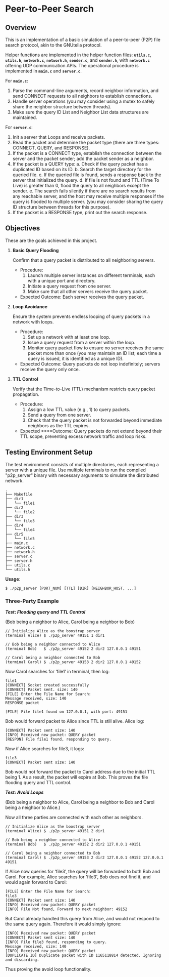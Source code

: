 # Peer-to-Peer Search

## Overview
This is an implementation of a basic simulation of a peer-to-peer (P2P) file search protocol, akin to the GNUtella protocol. 

Helper functions are implemented in the helper function files: **`utils.c`**, **`utils.h`**, **`network.c`**, **`network.h`**, **`sender.c`**, and **`sender.h`**, with **`network.c`** offering UDP communication APIs. The operational procedure is implemented in **`main.c`** and **`server.c`**.

For **`main.c`**:

1. Parse the command-line arguments, record neighbor information, and send CONNECT requests to all neighbors to establish connections.
2. Handle server operations (you may consider using a mutex to safely share the neighbor structure between threads).
3. Make sure the query ID List and Neighbor List data structures are maintained.

For **`server.c`**:

1. Init a server that Loops and receive packets.
2. Read the packet and determine the packet type (there are three types: CONNECT, QUERY, and RESPONSE).
3. If the packet is a CONNECT type, establish the connection between the server and the packet sender; add the packet sender as a neighbor.
4. If the packet is a QUERY type:
a. Check if the query packet has a duplicated ID based on its ID.
b. Search the target directory for the queried file.
c. If the queried file is found, sends a response back to the server that initialized the query.
d. If file is not found and TTL (Time To Live) is greater than 0, flood the query to all neighbors except the sender.
e. The search fails silently if there are no search results from any reachable server, and the host may receive multiple responses if the query is flooded to multiple server. (you may consider sharing the query ID structure between threads for this purpose).
5. If the packet is a RESPONSE type, print out the search response.

## Objectives

These are the goals achieved in this project.

1. **Basic Query Flooding**
    
    Confirm that a query packet is distributed to all neighboring servers.
    
    * Procedure:
        1. Launch multiple server instances on different terminals, each with a unique port and directory.
        2. Initiate a query request from one server.
        3. Make sure that all other servers receive the query packet.
    * Expected Outcome: Each server receives the query packet.
2. **Loop Avoidance**
    
    Ensure the system prevents endless looping of query packets in a network with loops.
    
    * Procedure:
        1. Set up a network with at least one loop.
        2. Issue a query request from a server within the loop.
        3. Monitor query packet flow to ensure no server receives the same packet more than once (you may maintain an ID list; each time a query is issued, it is identified as a unique ID).
    * Expected Outcome: Query packets do not loop indefinitely; servers receive the query only once.
3. **TTL Control**
    
    Verify that the Time-to-Live (TTL) mechanism restricts query packet propagation.
    
    - Procedure:
        1. Assign a low TTL value (e.g., 1) to query packets.
        2. Send a query from one server.
        3. Check that the query packet is not forwarded beyond immediate neighbors as the TTL expires.
    - Expected ****Outcome: Query packets do not extend beyond their TTL scope, preventing excess network traffic and loop risks.

## Testing Environment Setup

The test environment consists of multiple directories, each representing a server with a unique file. Use multiple terminals to run the compiled "p2p_server" binary with necessary arguments to simulate the distributed network.

```
.
├── Makefile
├── dir1
│   └── file1
├── dir2
│   └── file2
├── dir3
│   └── file3
├── dir4
│   └── file4
├── dir5
│   └── file5
├── main.c
├── network.c
├── network.h
├── server.c
├── server.h
├── utils.c
└── utils.h
```

**Usage**:

```
$ ./p2p_server [PORT_NUM] [TTL] [DIR] [NEIGHBOR_HOST, ...]  

```

### Three-Party Example

***Test*: *Flooding query and TTL Control***

(Bob being a neighbor to Alice, Carol being a neighbor to Bob)

```
// Initialize Alice as the boostrap server
(terminal Alice) $ ./p2p_server 49151 1 dir1

// Bob being a neighbor connected to Alice
(terminal Bob)   $ ./p2p_server 49152 2 dir2 127.0.0.1 49151 

// Carol being a neighbor connected to Bob
(terminal Carol) $ ./p2p_server 49153 2 dir2 127.0.0.1 49152  
```  

Now Carol searches for ‘file1’ in terminal, then log:

```
file1
[CONNECT] Socket created successfully
[CONNECT] Packet sent. size: 140
[FILE] Enter the File Name for Search:
Message received, size: 140
RESPONSE packet

[FILE] File file1 found on 127.0.0.1, with port: 49151

```

Bob would forward packet to Alice since TTL is still alive. Alice log:

```
[CONNECT] Packet sent size: 140
[INFO] Received new packet: QUERY packet
[RESPON] File file1 found, responding to query.
```

Now if Alice searches for file3, it logs:

```
file3
[CONNECT] Packet sent size: 140

```

Bob would not forward the packet to Carol address due to the initial TTL being 1. As a result, the packet will expire at Bob. This proves the file flooding query and TTL control.  



***Test: Avoid Loops***

(Bob being a neighbor to Alice, Carol being a neighbor to Bob and Carol being a neighbor to Alice.)

Now all three parties are connected with each other as neighbors. 

```
// Initialize Alice as the boostrap server
(terminal Alice) $ ./p2p_server 49151 2 dir1

// Bob being a neighbor connected to Alice
(terminal Bob)   $ ./p2p_server 49152 2 dir2 127.0.0.1 49151 

// Carol being a neighbor connected to Bob
(terminal Carol) $ ./p2p_server 49153 2 dir2 127.0.0.1 49152 127.0.0.1 49151
```

If Alice now queries for ‘file3’, the query will be forwarded to both Bob and Carol. For example, Alice searches for 'file3', Bob does not find it, and would again forward to Carol:

```
[FILE] Enter the File Name for Search: 
file3
[CONNECT] Packet sent size: 140
[INFO] Received new packet: QUERY packet
[INFO] File Not found, Forward to next neighbor: 49152
```

But Carol already handled this query from Alice, and would not respond to the same query again. Therefore it would simply ignore:

```
[INFO] Received new packet: QUERY packet
[CONNECT] Packet sent size: 140
[INFO] File file3 found, responding to query.
Message received, size: 140
[INFO] Received new packet: QUERY packet
[DUPLICATE ID] Duplicate packet with ID 1165118814 detected. Ignoring and discarding.
```

Thus proving the avoid loop functionality.